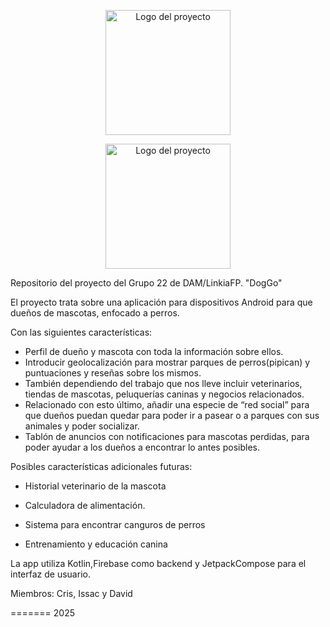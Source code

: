 <p align="center">
  <img src="https://i.imgur.com/X18EwAv.png" alt="Logo del proyecto" width="200">
</p> 

<p align="center">
  <img src="https://i.imgur.com/mVv6xL9.png" alt="Logo del proyecto" width="200">
</p> 

Repositorio del proyecto del Grupo 22 de DAM/LinkiaFP. "DogGo"

El proyecto trata sobre una aplicación para dispositivos Android para que dueños de mascotas, enfocado a perros.

Con las siguientes características:

- Perfil de dueño y mascota con toda la información sobre ellos. 
- Introducir geolocalización para mostrar parques de perros(pipican) y puntuaciones y reseñas sobre los mismos. 
- También dependiendo del trabajo que nos lleve incluir veterinarios, tiendas de mascotas, peluquerías caninas y negocios relacionados. 
- Relacionado con esto último, añadir una especie de “red social” para que dueños puedan quedar para poder ir a pasear o a parques con sus animales y poder socializar. 
- Tablón de anuncios con notificaciones para mascotas perdidas, para poder ayudar a los dueños a encontrar lo antes posibles. 
 

Posibles características adicionales futuras: 

- Historial veterinario de la mascota 

- Calculadora de alimentación. 

- Sistema para encontrar canguros de perros 

- Entrenamiento y educación canina 


La app utiliza Kotlin,Firebase como backend y JetpackCompose para el interfaz de usuario.

Miembros:
Cris, Issac y David


=======
2025

